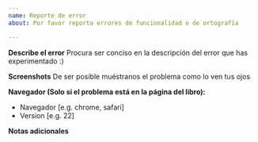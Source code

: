 ```yaml
---
name: Reporte de error
about: Por favor reporta errores de funcionalidad o de ortografía

---
```


**Describe el error**
Procura ser conciso en la descripción del error que has experimentado :)

**Screenshots**
De ser posible muéstranos el problema como lo ven tus ojos

**Navegador (Solo si el problema está en la página del libro):**
 - Navegador [e.g. chrome, safari]
 - Version [e.g. 22]

**Notas adicionales**
